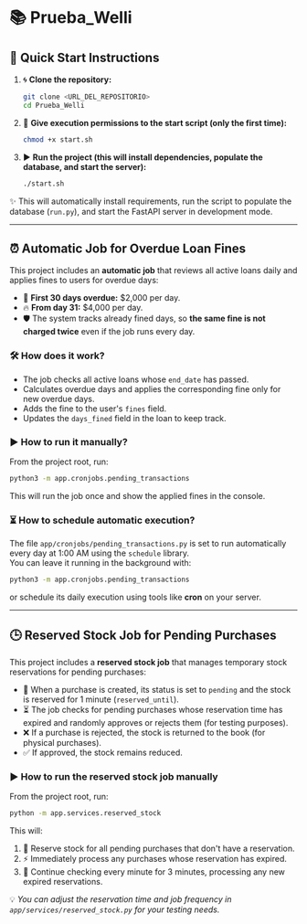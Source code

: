 # 📚 Prueba_Welli

## 🚀 Quick Start Instructions

1. 🌀 **Clone the repository:**
   ```sh
   git clone <URL_DEL_REPOSITORIO>
   cd Prueba_Welli
   ```

2. 🔑 **Give execution permissions to the start script (only the first time):**
   ```sh
   chmod +x start.sh
   ```

3. ▶️ **Run the project (this will install dependencies, populate the database, and start the server):**
   ```sh
   ./start.sh
   ```

✨ This will automatically install requirements, run the script to populate the database (`run.py`), and start the FastAPI server in development mode.

---

## ⏰ Automatic Job for Overdue Loan Fines

This project includes an **automatic job** that reviews all active loans daily and applies fines to users for overdue days:

- 📅 **First 30 days overdue:** $2,000 per day.
- 🔥 **From day 31:** $4,000 per day.
- 🛡️ The system tracks already fined days, so **the same fine is not charged twice** even if the job runs every day.

### 🛠️ How does it work?

- The job checks all active loans whose `end_date` has passed.
- Calculates overdue days and applies the corresponding fine only for new overdue days.
- Adds the fine to the user's `fines` field.
- Updates the `days_fined` field in the loan to keep track.

### ▶️ How to run it manually?

From the project root, run:

```sh
python3 -m app.cronjobs.pending_transactions
```

This will run the job once and show the applied fines in the console.

### ⏳ How to schedule automatic execution?

The file `app/cronjobs/pending_transactions.py` is set to run automatically every day at 1:00 AM using the `schedule` library.  
You can leave it running in the background with:

```sh
python3 -m app.cronjobs.pending_transactions
```

or schedule its daily execution using tools like **cron** on your server.

---

## 🕒 Reserved Stock Job for Pending Purchases

This project includes a **reserved stock job** that manages temporary stock reservations for pending purchases:

- 🛒 When a purchase is created, its status is set to `pending` and the stock is reserved for 1 minute (`reserved_until`).
- ⏳ The job checks for pending purchases whose reservation time has expired and randomly approves or rejects them (for testing purposes).
- ❌ If a purchase is rejected, the stock is returned to the book (for physical purchases).
- ✅ If approved, the stock remains reduced.

### ▶️ How to run the reserved stock job manually

From the project root, run:

```sh
python -m app.services.reserved_stock
```

This will:
1. 🛒 Reserve stock for all pending purchases that don't have a reservation.
2. ⚡ Immediately process any purchases whose reservation has expired.
3. 🔄 Continue checking every minute for 3 minutes, processing any new expired reservations.

💡 *You can adjust the reservation time and job frequency in `app/services/reserved_stock.py` for your testing needs.*
